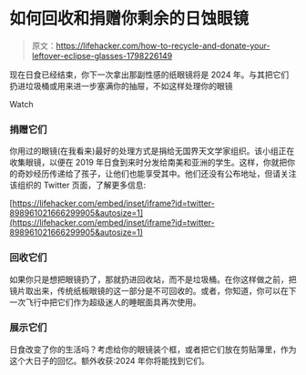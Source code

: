 # 如何回收和捐赠你剩余的日蚀眼镜

> 原文：<https://lifehacker.com/how-to-recycle-and-donate-your-leftover-eclipse-glasses-1798226149>

现在日食已经结束，你下一次拿出那副性感的纸眼镜将是 2024 年。与其把它们扔进垃圾桶或用来进一步塞满你的抽屉，不如这样处理你的眼镜

Watch

### 捐赠它们

你用过的眼镜(在我看来)最好的处理方式是捐给无国界天文学家组织。该小组正在收集眼镜，以便在 2019 年日食到来时分发给南美和亚洲的学生。这样，你就把你的奇妙经历传递给了孩子，让他们也能享受其中。他们还没有公布地址，但请关注该组织的 Twitter 页面，了解更多信息:

 [https://lifehacker.com/embed/inset/iframe?id=twitter-898961021666299905&autosize=1](https://lifehacker.com/embed/inset/iframe?id=twitter-898961021666299905&autosize=1) 

### 回收它们

如果你只是想把眼镜扔了，那就扔进回收站，而不是垃圾桶。在你这样做之前，把镜片取出来，传统纸板眼镜的这一部分是不可回收的。或者，你知道，你可以在下一次飞行中把它们作为超级迷人的睡眠面具再次使用。

### 展示它们

日食改变了你的生活吗？考虑给你的眼镜装个框，或者把它们放在剪贴簿里，作为这个大日子的回忆。额外收获:2024 年你将能找到它们。